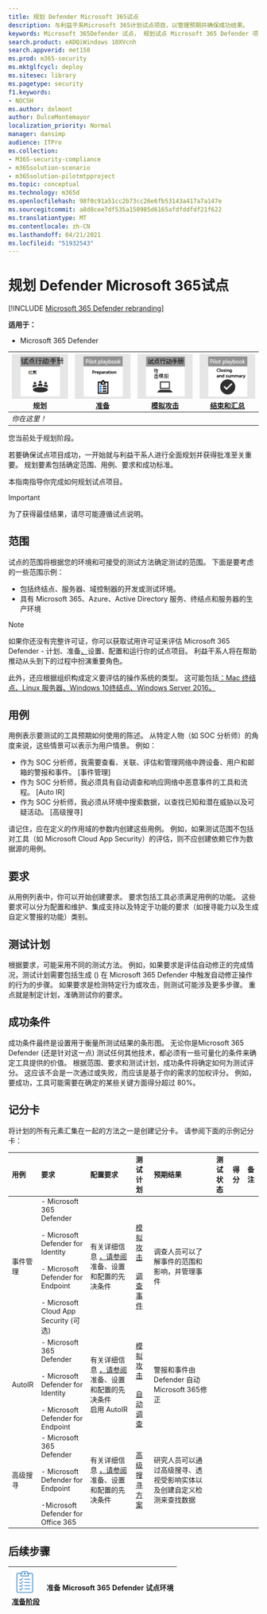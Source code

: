 ```yaml
---
title: 规划 Defender Microsoft 365试点
description: 与利益干系Microsoft 365计划试点项目，以管理预期并确保成功结果。
keywords: Microsoft 365Defender 试点， 规划试点 Microsoft 365 Defender 项目， 评估生产中的 Microsoft 365 Defender， Microsoft 365 Defender 试点项目， 网络安全， 高级永久性威胁， 企业安全， 设备， 设备， 标识， 用户， 数据， 应用程序， 事件， 自动调查和修正， 高级搜寻
search.product: eADQiWindows 10XVcnh
search.appverid: met150
ms.prod: m365-security
ms.mktglfcycl: deploy
ms.sitesec: library
ms.pagetype: security
f1.keywords:
- NOCSH
ms.author: dolmont
author: DulceMontemayor
localization_priority: Normal
manager: dansimp
audience: ITPro
ms.collection:
- M365-security-compliance
- m365solution-scenario
- m365solution-pilotmtpproject
ms.topic: conceptual
ms.technology: m365d
ms.openlocfilehash: 98f0c91a51cc2b73cc26e6fb53143a417a7a147e
ms.sourcegitcommit: a8d8cee7df535a150985d6165afdfddfdf21f622
ms.translationtype: MT
ms.contentlocale: zh-CN
ms.lasthandoff: 04/21/2021
ms.locfileid: "51932543"
---
```

# <a name="planning-your-pilot-microsoft-365-defender-project"></a>规划 Defender Microsoft 365试点 

[!INCLUDE [Microsoft 365 Defender rebranding](../includes/microsoft-defender.md)]


**适用于：**
- Microsoft 365 Defender

|![规划](../../media/phase-diagrams/1-planning.png)<br/>规划|[![准备](../../media/phase-diagrams/2-prepare.png)](prepare-m365d-eval.md)<br/>[准备](prepare-m365d-eval.md) | [![模拟攻击](../../media/phase-diagrams/3-simluate.png)](m365d-pilot-simulate.md)<br/>[模拟攻击](m365d-pilot-simulate.md) | [![结束和汇总](../../media/phase-diagrams/4-summary.png)](m365d-pilot-close.md)<br/>[结束和汇总](m365d-pilot-close.md)|
|--|--|--|--|
|*你在这里！*| | | |

您当前处于规划阶段。

若要确保试点项目成功，一开始就与利益干系人进行全面规划并获得批准至关重要。 规划要素包括确定范围、用例、要求和成功标准。

本指南指导你完成如何规划试点项目。 

>[!IMPORTANT]
>为了获得最佳结果，请尽可能遵循试点说明。


## <a name="scope"></a>范围

试点的范围将根据您的环境和可接受的测试方法确定测试的范围。 下面是要考虑的一些范围示例：
- 包括终结点、服务器、域控制器的开发或测试环境。
- 具有 Microsoft 365、Azure、Active Directory 服务、终结点和服务器的生产环境

>[!NOTE]
>如果你还没有完整许可证，你可以获取试用许可证来评估 Microsoft 365 Defender - 计划、准备[、](m365d-evaluation.md?ocid=cx-docs-MTPtriallab)设置、配置和运行你的试点项目。 利益干系人将在帮助推动从头到下的过程中扮演重要角色。

此外，还应根据组织构成定义要评估的操作系统的类型。 这可能包括[：Mac 终结点](/windows/security/threat-protection/microsoft-defender-atp/microsoft-defender-atp-mac#system-requirements)[、Linux 服务器](/windows/security/threat-protection/microsoft-defender-atp/microsoft-defender-atp-linux#system-requirements)[、Windows 10终结点](/windows/security/threat-protection/microsoft-defender-atp/minimum-requirements#supported-windows-versions)[、Windows Server 2016。](/windows/security/threat-protection/microsoft-defender-atp/minimum-requirements#supported-windows-versions)

## <a name="use-cases"></a>用例

用例表示要测试的工具预期如何使用的陈述。 从特定人物（如 SOC 分析师）的角度来说，这些情景可以表示为用户情景。 例如：
- 作为 SOC 分析师，我需要查看、关联、评估和管理网络中跨设备、用户和邮箱的警报和事件。 [事件管理]
- 作为 SOC 分析师，我必须具有自动调查和响应网络中恶意事件的工具和流程。 [Auto IR]
- 作为 SOC 分析师，我必须从环境中搜索数据，以查找已知和潜在威胁以及可疑活动。 [高级搜寻]

请记住，应在定义的作用域的参数内创建这些用例。 例如，如果测试范围不包括对工具（如 Microsoft Cloud App Security）的评估，则不应创建依赖它作为数据源的用例。

## <a name="requirements"></a>要求

从用例列表中，你可以开始创建要求。 要求包括工具必须满足用例的功能。 这些要求可以分为配置和维护、集成支持以及特定于功能的要求（如搜寻能力以及生成自定义警报的功能）类别。

## <a name="test-plan"></a>测试计划

根据要求，可能采用不同的测试方法。 例如，如果要求是评估自动修正的完成情况，测试计划需要包括生成 () 在 Microsoft 365 Defender 中触发自动修正操作的行为的步骤。 如果要求是检测特定行为或攻击，则测试可能涉及更多步骤。 重点就是制定计划，准确测试你的要求。

## <a name="success-criteria"></a>成功条件

成功条件最终是设置用于衡量所测试结果的条形图。 无论你是Microsoft 365 Defender (还是针对这一点) 测试任何其他技术，都必须有一些可量化的条件来确定工具提供的价值。 根据范围、要求和测试计划，成功条件将确定如何为测试评分。 这应该不会是一次通过或失败，而应该是基于你的需求的加权评分。 例如，要成功，工具可能需要在确定的某些关键方面得分超过 80%。

## <a name="scorecard"></a>记分卡

将计划的所有元素汇集在一起的方法之一是创建记分卡。 请参阅下面的示例记分卡：

| 用例 | 要求 | 配置要求 | 测试计划 | 预期结果 | 测试状态 | 得分 | 备注 |
|:-------|:-------|:-------|:-------|:-------|:-------|:-------|:-------|
|事件管理|- Microsoft 365 Defender  </br></br>- Microsoft Defender for Identity </br></br>- Microsoft Defender for Endpoint </br></br>- Microsoft Cloud App Security (可选) |有关详细信息 [，请参阅](m365d-evaluation.md?ocid=cx-docs-MTPtriallab) 准备、设置和配置的先决条件 |[模拟攻击](m365d-pilot-simulate.md) <br></br>[调查事件](./m365d-pilot-simulate.md#investigate-an-incident) |调查人员可以了解事件的范围和影响，并管理事件||||
|AutoIR|- Microsoft 365 Defender </br></br>- Microsoft Defender for Identity </br></br>- Microsoft Defender for Endpoint |有关详细信息 [，请参阅](m365d-evaluation.md?ocid=cx-docs-MTPtriallab) 准备、设置和配置的先决条件 <br>启用 AutoIR  |[模拟攻击](m365d-pilot-simulate.md) <br></br>[自动调查](m365d-pilot-simulate.md#automated-investigation-and-remediation) |警报和事件由 Defender 自动Microsoft 365修正||||
|高级搜寻|- Microsoft 365 Defender </br></br>- Microsoft Defender for Endpoint </br></br>-Microsoft Defender for Office 365 |有关详细信息 [，请参阅](m365d-evaluation.md?ocid=cx-docs-MTPtriallab) 准备、设置和配置的先决条件|[高级搜寻方案](./m365d-pilot-simulate.md#advanced-hunting-scenario) |研究人员可以通过高级搜寻、透视受影响实体以及创建自定义检测来查找数据||||



## <a name="next-step"></a>后续步骤
|![准备阶段](../../media/mtp/prep.png) <br>[准备阶段](prepare-m365d-eval.md) | 准备 Microsoft 365 Defender 试点环境
|:-------|:-----|
